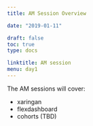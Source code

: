 ```yaml
---
title: AM Session Overview

date: "2019-01-11"

draft: false
toc: true
type: docs

linktitle: AM session
menu: day1
---
```


The AM sessions will cover:

- xaringan
- flexdashboard
- cohorts (TBD)
